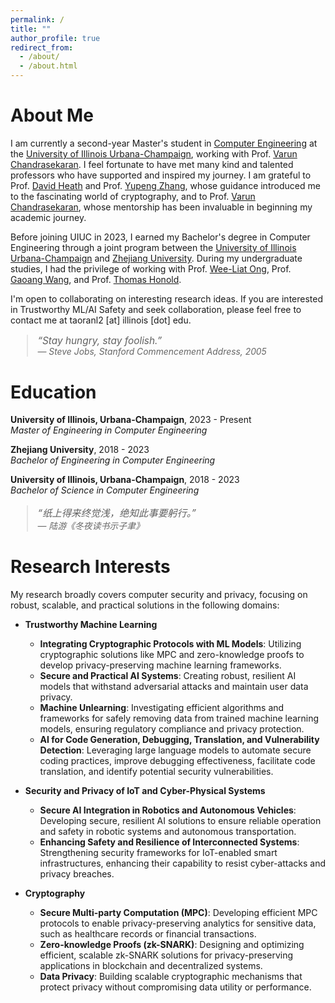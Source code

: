 ```yaml
---
permalink: /
title: ""
author_profile: true
redirect_from: 
  - /about/
  - /about.html
---
```


About Me
======

I am currently a second-year Master's student in [Computer Engineering](https://ece.illinois.edu/) at the [University of Illinois Urbana-Champaign](https://illinois.edu/), working with Prof. [Varun Chandrasekaran](https://chandrasekaran-group.github.io/). I feel fortunate to have met many kind and talented professors who have supported and inspired my journey. I am grateful to Prof. [David Heath](https://daheath.web.illinois.edu/) and Prof. [Yupeng Zhang](https://zhangyp.web.illinois.edu/), whose guidance introduced me to the fascinating world of cryptography, and to Prof. [Varun Chandrasekaran](https://chandrasekaran-group.github.io/), whose mentorship has been invaluable in beginning my academic journey.

Before joining UIUC in 2023, I earned my Bachelor's degree in Computer Engineering through a joint program between the [University of Illinois Urbana-Champaign](https://illinois.edu/) and [Zhejiang University](https://www.zju.edu.cn/english/). During my undergraduate studies, I had the privilege of working with Prof. [Wee-Liat Ong](https://person.zju.edu.cn/en/owl), Prof. [Gaoang Wang](https://cvnext.github.io/), and Prof. [Thomas Honold](https://zjui.intl.zju.edu.cn/en/node/775).

I'm open to collaborating on interesting research ideas. If you are interested in Trustworthy ML/AI Safety and seek collaboration, please feel free to contact me at taoranl2 [at] illinois [dot] edu.

<blockquote style="font-style: italic; font-size: 1.1em; margin-top: 1em;">
  “Stay hungry, stay foolish.”
  <br>
  <span style="font-size: 0.9em; color: #666;">— Steve Jobs, Stanford Commencement Address, 2005</span>
</blockquote>


Education
======
**University of Illinois, Urbana-Champaign**, 2023 - Present  
*Master of Engineering in Computer Engineering*

**Zhejiang University**, 2018 - 2023  
*Bachelor of Engineering in Computer Engineering*  

**University of Illinois, Urbana-Champaign**, 2018 - 2023  
*Bachelor of Science in Computer Engineering*

<blockquote style="font-style: italic; font-size: 1.1em; margin-top: 1em;">
  “纸上得来终觉浅，绝知此事要躬行。”
  <br>
  <span style="font-size: 0.9em; color: #666;">— 陆游《冬夜读书示子聿》</span>
</blockquote>

Research Interests
======

My research broadly covers computer security and privacy, focusing on robust, scalable, and practical solutions in the following domains:

- **Trustworthy Machine Learning**
  - **Integrating Cryptographic Protocols with ML Models**: Utilizing cryptographic solutions like MPC and zero-knowledge proofs to develop privacy-preserving machine learning frameworks.
  - **Secure and Practical AI Systems**: Creating robust, resilient AI models that withstand adversarial attacks and maintain user data privacy.
  - **Machine Unlearning**: Investigating efficient algorithms and frameworks for safely removing data from trained machine learning models, ensuring regulatory compliance and privacy protection.
  - **AI for Code Generation, Debugging, Translation, and Vulnerability Detection**: Leveraging large language models to automate secure coding practices, improve debugging effectiveness, facilitate code translation, and identify potential security vulnerabilities.

- **Security and Privacy of IoT and Cyber-Physical Systems**
  - **Secure AI Integration in Robotics and Autonomous Vehicles**: Developing secure, resilient AI solutions to ensure reliable operation and safety in robotic systems and autonomous transportation.
  - **Enhancing Safety and Resilience of Interconnected Systems**: Strengthening security frameworks for IoT-enabled smart infrastructures, enhancing their capability to resist cyber-attacks and privacy breaches.

- **Cryptography**
  - **Secure Multi-party Computation (MPC)**: Developing efficient MPC protocols to enable privacy-preserving analytics for sensitive data, such as healthcare records or financial transactions.
  - **Zero-knowledge Proofs (zk-SNARK)**: Designing and optimizing efficient, scalable zk-SNARK solutions for privacy-preserving applications in blockchain and decentralized systems.
  - **Data Privacy**: Building scalable cryptographic mechanisms that protect privacy without compromising data utility or performance.


<script type="text/javascript" id="clustrmaps" src="//clustrmaps.com/map_v2.js?d=bGKewJOsjLTpoFqZqp6HoTS81pqPc7LTZA9_DZC2PQA&cl=ffffff&w=a"></script>

